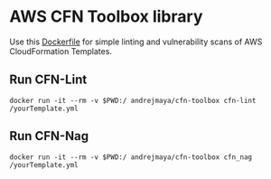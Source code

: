 # AWS CFN Toolbox library
Use this [Dockerfile](./Dockerfile) for simple linting and vulnerability scans of AWS CloudFormation Templates.

## Run CFN-Lint
`docker run -it --rm -v $PWD:/ andrejmaya/cfn-toolbox cfn-lint /yourTemplate.yml`

## Run CFN-Nag
`docker run -it --rm -v $PWD:/ andrejmaya/cfn-toolbox cfn_nag /yourTemplate.yml`